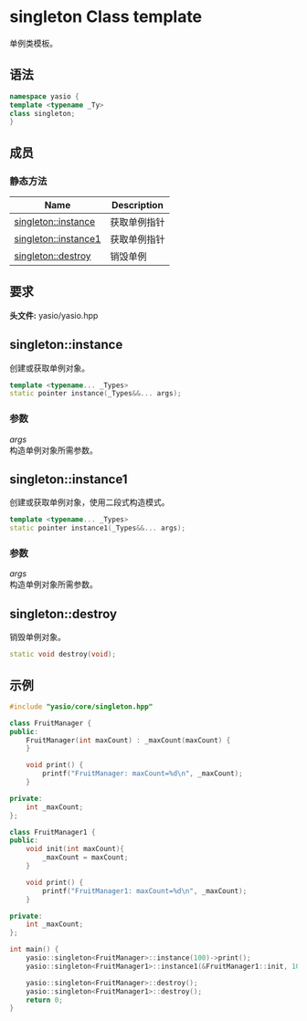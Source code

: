 # singleton Class template

单例类模板。


## 语法

```cpp
namespace yasio {
template <typename _Ty>
class singleton;
}
```

## 成员

### 静态方法

|Name|Description|
|----------|-----------------|
|[singleton::instance](#instance)|获取单例指针|
|[singleton::instance1](#instance1)|获取单例指针|
|[singleton::destroy](#destroy)|销毁单例|

## 要求

**头文件:** yasio/yasio.hpp

## <a name="instance"></a> singleton::instance

创建或获取单例对象。

```cpp
template <typename... _Types>
static pointer instance(_Types&&... args);
```

### 参数

*args*<br/>
构造单例对象所需参数。

## <a name="instance1"></a> singleton::instance1

创建或获取单例对象，使用二段式构造模式。

```cpp
template <typename... _Types>
static pointer instance1(_Types&&... args);
```

### 参数

*args*<br/>
构造单例对象所需参数。

## <a name="destroy"></a> singleton::destroy

销毁单例对象。

```cpp
static void destroy(void);
```

## 示例

```cpp
#include "yasio/core/singleton.hpp"

class FruitManager {
public:
    FruitManager(int maxCount) : _maxCount(maxCount) {
    }

    void print() {
        printf("FruitManager: maxCount=%d\n", _maxCount);
    }

private:
    int _maxCount;
};

class FruitManager1 {
public:
    void init(int maxCount){
        _maxCount = maxCount;
    }

    void print() {
        printf("FruitManager1: maxCount=%d\n", _maxCount);
    }

private:
    int _maxCount;
};

int main() {
    yasio::singleton<FruitManager>::instance(100)->print();
    yasio::singleton<FruitManager1>::instance1(&FruitManager1::init, 100)->print();

    yasio::singleton<FruitManager>::destroy();
    yasio::singleton<FruitManager1>::destroy();
    return 0;
}

```
